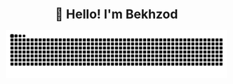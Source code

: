 <h1 align="center">👋 Hello! I'm Bekhzod </h1>

<p align="center">
  <picture>
    <source media="(prefers-color-scheme: dark)" srcset="https://raw.githubusercontent.com/Bekh-dev/Bekh-dev/output/github-contribution-grid-snake-dark.svg" />
    <img width="600" alt="GitHub Contribution Snake" src="https://raw.githubusercontent.com/Bekh-dev/Bekh-dev/output/github-contribution-grid-snake-dark.svg" />
  </picture>
</p>
